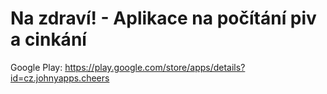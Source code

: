 # Na zdraví! - Aplikace na počítání piv a cinkání

Google Play: https://play.google.com/store/apps/details?id=cz.johnyapps.cheers
